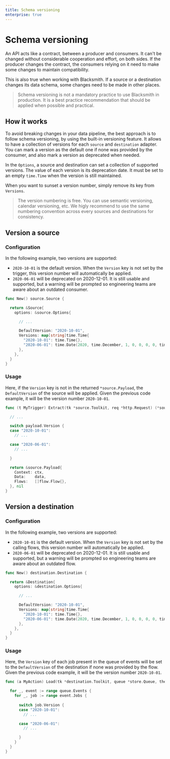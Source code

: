 ```yaml
---
title: Schema versioning
enterprise: true
---
```


# Schema versioning

An API acts like a contract, between a producer and consumers. It can't be changed
without considerable cooperation and effort, on both sides. If the producer changes
the contract, the consumers relying on it need to make some changes to maintain
compatibility.

This is also true when working with Blacksmith. If a source or a destination
changes its data schema, some changes need to be made in other places.

> Schema versioning is not a mandatory practice to use Blacksmith in production.
  It is a best practice recommendation that should be applied when possible and
  practical.

## How it works

To avoid breaking changes in your data pipeline, the best approach is to follow
schema versioning, by using the built-in versioning feature. It allows to have a
collection of versions for each `source` and `destination` adapter. You can mark
a version as the default one if none was provided by the consumer, and also mark
a version as deprecated when needed.

In the `Options`, a source and destination can set a collection of supported versions.
The value of each version is its deprecation date. It must be set to an empty
`time.Time` when the version is still maintained.

When you want to sunset a version number, simply remove its key from `Versions`.

> The version numbering is free. You can use semantic versioning, calendar
  versioning, etc. We higly recommend to use the same numbering convention across
  every sources and destinations for consistency.

## Version a source

### Configuration

In the following example, two versions are supported:
- `2020-10-01` is the default version. When the `Version` key is not set by the
  trigger, this version number will automatically be applied.
- `2020-06-01` will be deprecated on 2020-12-01. It is still usable and supported,
  but a warning will be prompted so engineering teams are aware about an outdated
  consumer.

```go
func New() source.Source {

  return &Source{
    options: &source.Options{

      // ...

      DefaultVersion: "2020-10-01",
      Versions: map[string]time.Time{
        "2020-10-01": time.Time{},
        "2020-06-01": time.Date(2020, time.December, 1, 0, 0, 0, 0, time.UTC),
      },
    },
  }
}

```

### Usage

Here, if the `Version` key is not in the returned `*source.Payload`, the
`DefaultVersion` of the source will be applied. Given the previous code example,
it will be the version number `2020-10-01`.

```go
func (t MyTrigger) Extract(tk *source.Toolkit, req *http.Request) (*source.Payload, error) {

  // ...

  switch payload.Version {
  case "2020-10-01":
    // ...

  case "2020-06-01":
    // ...

  }

  return &source.Payload{
    Context: ctx,
    Data:    data,
    Flows:   []flow.Flow{},
  }, nil
}

```

## Version a destination

### Configuration

In the following example, two versions are supported:
- `2020-10-01` is the default version. When the `Version` key is not set by the
  calling flows, this version number will automatically be applied.
- `2020-06-01` will be deprecated on 2020-12-01. It is still usable and supported,
  but a warning will be prompted so engineering teams are aware about an outdated
  flow.

```go
func New() destination.Destination {

  return &Destination{
    options: &destination.Options{

      // ...

      DefaultVersion: "2020-10-01",
      Versions: map[string]time.Time{
        "2020-10-01": time.Time{},
        "2020-06-01": time.Date(2020, time.December, 1, 0, 0, 0, 0, time.UTC),
      },
    },
  }
}

```

### Usage

Here, the `Version` key of each job present in the queue of events will be set to
the `DefaultVersion` of the destination if none was provided by the flow. Given
the previous code example, it will be the version number `2020-10-01`.

```go
func (a MyAction) Load(tk *destination.Toolkit, queue *store.Queue, then chan<- destination.Then) {

  for _, event := range queue.Events {
    for _, job := range event.Jobs {
    
      switch job.Version {
      case "2020-10-01":
        // ...

      case "2020-06-01":
        // ...

      }
    }
  }
}

```
